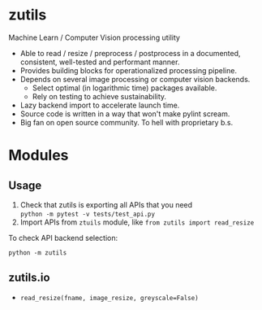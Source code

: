 # zutils

Machine Learn / Computer Vision processing utility

* Able to read / resize / preprocess / postprocess in a documented, consistent, well-tested and performant manner.
* Provides building blocks for operationalized processing pipeline.
* Depends on several image processing or computer vision backends.
  * Select optimal (in logarithmic time) packages available.
  * Rely on testing to achieve sustainability.
* Lazy backend import to accelerate launch time.
* Source code is written in a way that won't make pylint scream.
* Big fan on open source community. To hell with proprietary b.s.

# Modules

## Usage

1. Check that zutils is exporting all APIs that you need  
  `python -m pytest -v tests/test_api.py`
2. Import APIs from `ztuils` module, like `from zutils import read_resize`

To check API backend selection:

`python -m zutils`

## zutils.io

* `read_resize(fname, image_resize, greyscale=False)`